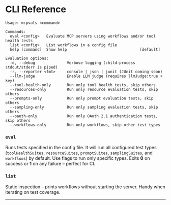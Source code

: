 # CLI Reference

```
Usage: mcpvals <command>

Commands:
  eval <config>   Evaluate MCP servers using workflows and/or tool health tests
  list <config>   List workflows in a config file
  help [command]  Show help                                [default]

Evaluation options:
  -d, --debug              Verbose logging (child-process stdout/stderr is piped)
  -r, --reporter <fmt>     console | json | junit (JUnit coming soon)
  --llm-judge              Enable LLM judge (requires llmJudge:true + key)
  --tool-health-only       Run only tool health tests, skip others
  --resources-only         Run only resource evaluation tests, skip others
  --prompts-only           Run only prompt evaluation tests, skip others
  --sampling-only          Run only sampling evaluation tests, skip others
  --oauth-only             Run only OAuth 2.1 authentication tests, skip others
  --workflows-only         Run only workflows, skip other test types
```

### `eval`

Runs tests specified in the config file. It will run all configured test types (`toolHealthSuites`, `resourceSuites`, `promptSuites`, `samplingSuites`, and `workflows`) by default. Use flags to run only specific types. Exits **0** on success or **1** on any failure – perfect for CI.

### `list`

Static inspection – prints workflows without starting the server. Handy when iterating on test coverage.

---
